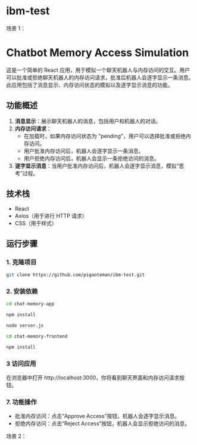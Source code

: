 # ibm-test
场景 1：
# Chatbot Memory Access Simulation

这是一个简单的 React 应用，用于模拟一个聊天机器人与内存访问的交互。用户可以批准或拒绝聊天机器人的内存访问请求，批准后机器人会逐字显示一条消息。此应用包括了消息显示、内存访问状态的模拟以及逐字显示消息的功能。

## 功能概述

1. **消息显示**：展示聊天机器人的消息，包括用户和机器人的对话。
2. **内存访问请求**：
   - 在加载时，如果内存访问状态为 "pending"，用户可以选择批准或拒绝内存访问。
   - 用户批准内存访问后，机器人会逐字显示一条消息。
   - 用户拒绝内存访问后，机器人会显示一条拒绝访问的消息。
3. **逐字显示消息**：当用户批准内存访问后，机器人会逐字显示消息，模拟“思考”过程。

## 技术栈

- React
- Axios（用于进行 HTTP 请求）
- CSS（用于样式）

## 运行步骤

### 1. 克隆项目

```bash
git clone https://github.com/pigaoteman/ibm-test.git

```
### 2. 安装依赖
```bash
cd chat-memory-app

npm install

node server.js

cd chat-memory-frontend

npm install
```
### 3 访问应用
在浏览器中打开 http://localhost:3000，你将看到聊天界面和内存访问请求按钮。

### 7. 功能操作
- 批准内存访问：点击“Approve Access”按钮，机器人会逐字显示消息。
- 拒绝内存访问：点击“Reject Access”按钮，机器人会显示拒绝访问的消息。


场景 2：